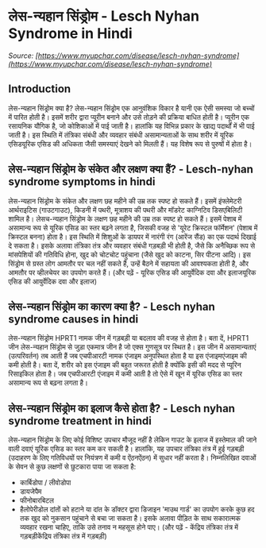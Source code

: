 # लेस-न्यहान सिंड्रोम - Lesch Nyhan Syndrome in Hindi
_Source: [https://www.myupchar.com/disease/lesch-nyhan-syndrome](https://www.myupchar.com/disease/lesch-nyhan-syndrome)_

## Introduction
लेस-न्यहान सिंड्रोम क्या है?
लेस-न्यहान सिंड्रोम एक आनुवंशिक विकार है यानी एक ऐसी समस्या जो बच्चों में पारित होती है। इसमें शरीर द्वारा प्यूरीन बनाने और उसे तोड़ने की प्रक्रिया बाधित होती है। प्यूरीन एक रसायनिक यौगिक है, जो कोशिकाओं में पाई जाती है। हालांकि यह विभिन्न प्रकार के खाद्य पदार्थों में भी पाई जाती है।
इस स्थिति में तंत्रिका संबंधी और व्यवहार संबंधी असामान्यताओं के साथ शरीर में यूरिक एसिडयूरिक एसिड की अधिकता जैसी समस्याएं देखने को मिलती हैं। यह विशेष रूप से पुरुषों में होता है।

## लेस-न्यहान सिंड्रोम के संकेत और लक्षण क्या हैं? - Lesch-nyhan syndrome symptoms in hindi
लेस-न्यहान सिंड्रोम के संकेत और लक्षण छह महीने की उम्र तक स्पष्ट हो सकते हैं। इसमें इंफ्लेमेटरी आर्थराइटिस (गाउटगाउट), किडनी में पथरी, मूत्राशय की पथरी और मॉडरेट काग्निटिव डिसएबिलिटी शामिल है।
लेसच-न्यहान सिंड्रोम के लक्षण छह महीने की उम्र तक स्पष्ट हो सकते हैं। इसमें पेशाब में असामान्य रूप से यूरिक एसिड का स्तर बढ़ने लगता है, जिसकी वजह से 'यूरेट क्रिस्टल फॉर्मेशन' (पेशाब में क्रिस्टल बनना) होता है। इस स्थिति में शिशुओं के डायपर में नारंगी रंग (आरेंज सैंड) का एक पदार्थ दिखाई दे सकता है।
इसके अलावा तंत्रिका तंत्र और व्यवहार संबंधी गड़बड़ी भी होती है, जैसे कि अनैच्छिक रूप से मांसपेशियों की गतिविधि होना, खुद को चोटचोट पहुंचाना (जैसे खुद को काटना, सिर पीटना आदि)। इस सिंड्रोम से ग्रस्त लोग आमतौर पर चल नहीं सकते हैं, उन्हें बैठने में सहायता की आवश्यकता होती है, और आमतौर पर व्हीलचेयर का उपयोग करते हैं।
(और पढ़ें - यूरिक एसिड की आयुर्वेदिक दवा और इलाजयूरिक एसिड की आयुर्वेदिक दवा और इलाज)

## लेस-न्यहान सिंड्रोम का कारण क्या है? - Lesch nyhan syndrome causes in hindi
लेस-न्यहान सिंड्रोम HPRT1 नामक जीन में गड़बड़ी या बदलाव की वजह से होता है। बता दें, HPRT1 जीन लेस-न्यहान सिंड्रोम से जुड़ा एकमात्र जीन है जो एक्स गुणसूत्र पर स्थित है। इस जीन में असामान्यताएं (उत्परिवर्तन) तब आती हैं जब एचपीआरटी नामक एंजाइम अनुपस्थित होता है या इस एंजाइमएंजाइम की कमी होती है। बता दें, शरीर को इस एंजाइम की बहुत जरूरत होती है क्योंकि इसी की मदद से प्यूरिन रिसाइकिल होता है। जब एचपीआरटी एंजाइम में कमी आती है तो ऐसे में खून में यूरिक एसिड का स्तर असामान्य रूप से बढ़ना लगता है।

## लेस-न्यहान सिंड्रोम का इलाज कैसे होता है? - Lesch nyhan syndrome treatment in hindi
लेस-न्यहान सिंड्रोम के लिए कोई विशिष्ट उपचार मौजूद नहीं है लेकिन गाउट के इलाज में इस्तेमाल की जाने वाली दवाएं यूरिक एसिड का स्तर कम कर सकती है। हालांकि, यह उपचार तंत्रिका तंत्र में हुई गड़बड़ी (उदाहरण के लिए गतिविधयों पर नियंत्रण में कमी व ऐंठनऐंठन) में सुधार नहीं करता है।
निम्नलिखित दवाओं के सेवन से कुछ लक्षणों से छुटकारा पाया जा सकता है:
- कार्बिडोपा / लीवोडोपा
- डायजेपैम
- फीनोबारबिटल
- हैलोपेरीडोल
दांतों को हटाने या दांत के डॉक्टर द्वारा डिजाइन 'माउथ गार्ड' का उपयोग करके कुछ हद तक खुद को नुकसान पहुंचाने से बचा जा सकता है। इसके अलावा पीड़ित के साथ सकारात्मक व्यवहार रखना चाहिए, ताकि उसे तनाव न महसूस होने पाए।
(और पढ़ें - केंद्रिय तंत्रिका तंत्र में गड़बड़ीकेंद्रिय तंत्रिका तंत्र में गड़बड़ी)

